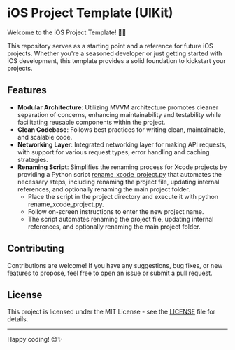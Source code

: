 # iOS Project Template (UIKit)

Welcome to the iOS Project Template! 📱✨

This repository serves as a starting point and a reference for future iOS projects. Whether you're a seasoned developer or just getting started with iOS development, this template provides a solid foundation to kickstart your projects.

## Features

- **Modular Architecture**: Utilizing MVVM architecture promotes cleaner separation of concerns, enhancing maintainability and testability while facilitating reusable components within the project.
- **Clean Codebase**: Follows best practices for writing clean, maintainable, and scalable code.
- **Networking Layer**: Integrated networking layer for making API requests, with support for various request types, error handling and caching strategies.
- **Renaming Script**: Simplifies the renaming process for Xcode projects by providing a Python script [rename_xcode_project.py](rename_xcode_project.py) that automates the necessary steps, including renaming the project file, updating internal references, and optionally renaming the main project folder.
    - Place the script in the project directory and execute it with python rename_xcode_project.py.
    - Follow on-screen instructions to enter the new project name.
    - The script automates renaming the project file, updating internal references, and optionally renaming the main project folder.


## Contributing

Contributions are welcome! If you have any suggestions, bug fixes, or new features to propose, feel free to open an issue or submit a pull request.

## License

This project is licensed under the MIT License - see the [LICENSE](LICENSE) file for details.

---

Happy coding! 😊✨
